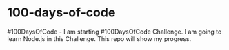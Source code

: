 # 100-days-of-code
#100DaysOfCode - I am starting #100DaysOfCode Challenge.  I am going to learn Node.js in this Challenge. This repo will show my progress.
